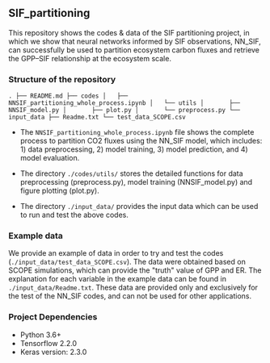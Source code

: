## SIF_partitioning

This repository shows the codes & data of the SIF partitioning project, in which we show that neural networks informed by SIF observations, NN_SIF, can successfully be used to partition ecosystem carbon fluxes and retrieve the GPP–SIF relationship at the ecosystem scale.

### Structure of the repository

`
.
├── README.md
├── codes
│   ├── NNSIF_partitioning_whole_process.ipynb
│   └── utils
│       ├── NNSIF_model.py
│       ├── plot.py
│       └── preprocess.py
└── input_data
    ├── Readme.txt
    └── test_data_SCOPE.csv
`


* The `NNSIF_partitioning_whole_process.ipynb` file shows the complete process to partition CO2 fluxes using the NN_SIF model, which includes: 1) data preprocessing, 2) model training, 3) model prediction, and 4) model evaluation.

* The directory `./codes/utils/` stores the detailed functions for data preprocessing (preprocess.py), model training (NNSIF_model.py) and figure plotting (plot.py).

* The directory `./input_data/` provides the input data which can be used to run and test the above codes.


### Example data
We provide an example of data in order to try and test the codes (`./input_data/test_data_SCOPE.csv`). The data were obtained based on SCOPE simulations, which can provide the "truth" value of GPP and ER. The explanation for each variable in the example data can be found in `./input_data/Readme.txt`. These data are provided only and exclusively for the test of the NN_SIF codes, and can not be used for other applications. 


### Project Dependencies

* Python 3.6+
* Tensorflow 2.2.0
* Keras version: 2.3.0